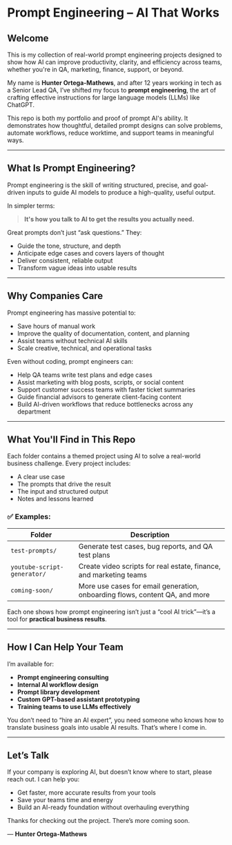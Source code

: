 # Prompt Engineering – AI That Works

## Welcome

This is my collection of real-world prompt engineering projects designed to show how AI can improve productivity, clarity, and efficiency across teams, whether you're in QA, marketing, finance, support, or beyond.

My name is **Hunter Ortega-Mathews**, and after 12 years working in tech as a Senior Lead QA, I’ve shifted my focus to **prompt engineering**, the art of crafting effective instructions for large language models (LLMs) like ChatGPT.

This repo is both my portfolio and proof of prompt AI's ability. It demonstrates how thoughtful, detailed prompt designs can solve problems, automate workflows, reduce worktime, and support teams in meaningful ways.

---

## What Is Prompt Engineering?

Prompt engineering is the skill of writing structured, precise, and goal-driven inputs to guide AI models to produce a high-quality, useful output.

In simpler terms:
> **It's how you talk to AI to get the results you actually need.**

Great prompts don’t just “ask questions.” They:
- Guide the tone, structure, and depth
- Anticipate edge cases and covers layers of thought
- Deliver consistent, reliable output
- Transform vague ideas into usable results

---

## Why Companies Care

Prompt engineering has massive potential to:
- Save hours of manual work
- Improve the quality of documentation, content, and planning
- Assist teams without technical AI skills
- Scale creative, technical, and operational tasks

Even without coding, prompt engineers can:
- Help QA teams write test plans and edge cases
- Assist marketing with blog posts, scripts, or social content
- Support customer success teams with faster ticket summaries
- Guide financial advisors to generate client-facing content
- Build AI-driven workflows that reduce bottlenecks across any department

---

## What You'll Find in This Repo

Each folder contains a themed project using AI to solve a real-world business challenge. Every project includes:

- A clear use case
- The prompts that drive the result
- The input and structured output
- Notes and lessons learned

### ✅ Examples:

| Folder                     | Description |
|----------------------------|-------------|
| `test-prompts/`            | Generate test cases, bug  reports, and QA test plans |
| `youtube-script-generator/`| Create video scripts for real estate, finance, and marketing teams |
| `coming-soon/`             | More use cases for email generation, onboarding flows, content QA, and more |

Each one shows how prompt engineering isn’t just a “cool AI trick”—it’s a tool for **practical business results**.

---

## How I Can Help Your Team

I’m available for:
- **Prompt engineering consulting**
- **Internal AI workflow design**
- **Prompt library development**
- **Custom GPT-based assistant prototyping**
- **Training teams to use LLMs effectively**

You don’t need to “hire an AI expert”, you need someone who knows how to translate business goals into usable AI results. That’s where I come in.

---

## Let’s Talk

If your company is exploring AI, but doesn’t know where to start, please reach out. I can help you:

- Get faster, more accurate results from your tools
- Save your teams time and energy
- Build an AI-ready foundation without overhauling everything

Thanks for checking out the project. There’s more coming soon.

— **Hunter Ortega-Mathews**
